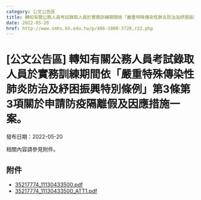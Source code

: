 ```yaml
---
category: 公文公告區
title: 轉知有關公務人員考試錄取人員於實務訓練期間依「嚴重特殊傳染性肺炎防治及紓困振興特別條例」第3條第3項關於申請防疫隔離假及因應措施一案。
date: 2022-05-20
href: http://www.smhs.kh.edu.tw/p/406-1000-3728,r22.php
---
```


# [公文公告區] 轉知有關公務人員考試錄取人員於實務訓練期間依「嚴重特殊傳染性肺炎防治及紓困振興特別條例」第3條第3項關於申請防疫隔離假及因應措施一案。

發布日期：2022-05-20

相關內容請參見附件。

## 附件

- [35217774_11130433500.pdf](https://www.smhs.kh.edu.tw/var/file/0/1000/attach/42/pta_3495_6230247_14796.pdf)
- [35217774_11130433500_ATT1.pdf](https://www.smhs.kh.edu.tw/var/file/0/1000/attach/42/pta_3496_6979850_14796.pdf)
